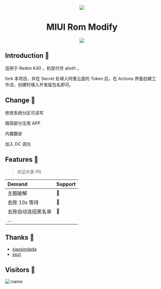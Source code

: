 <div align="center">
<a href="https://github.com/anuraghazra/github-readme-stats">
  <img align="center" src="https://github-readme-stats.vercel.app/api?username=chuest&show_icons=true&include_all_commits=true" />
</a>
<h1 align="center">MIUI Rom Modify</h1>
<img src="https://v2.jinrishici.com/one.svg?font-size=24&spacing=2&color=Black">
</div>

## Introduction 👋

适用于 Redmi K40 ，机型代号 alioth 。

fork 本项目，并在 Secret 处填入阿里云盘的 Token 后，在 Actions 界面创建工作流，创建时填入开发版包名即可。

## Change 👋

修改系统分区可读写

精简部分无用 APP

内置酷安

加入 DC 调光

## Features 👋

> 欢迎大家 PR

| Demand | Support |
| :----- | :------ |
| 主题破解 | 🚧 |
| 去除 10s 等待 | 🚧 |
| 去除自动连招黑名单 | 🚧 |
| ... |  |


## Thanks 👋

- [xiaoxindada](https://github.com/xiaoxindada/SGSI-build-tool)
- [ssut](https://github.com/ssut/payload-dumper-go)

## Visitors 👋

![:name](https://count.getloli.com/get/@:name)
